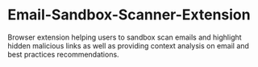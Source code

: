 # Email-Sandbox-Scanner-Extension
Browser extension helping users to sandbox scan emails and highlight hidden malicious links as well as providing context analysis on email and best practices recommendations.
